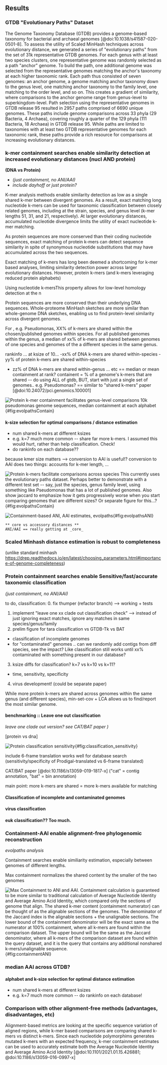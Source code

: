 ## Results


### GTDB "Evolutionary Paths" Dataset

The Genome Taxonomy Database (GTDB) provides a genome-based taxonomy for bacterial and archaeal genomes [@doi:10.1038/s41587-020-0501-8].
To assess the utility of Scaled MinHash techniques across evolutionary distance, we generated a series of "evolutionary paths" from the set of 31k representative GTDB genomes.
For each genus with at least two species clusters, one representative genome was randomly selected as a path "anchor" genome.
To build the path, one additional genome was selected from the representative genomes matching the anchor's taxonomy at each higher taxonomic rank.
Each path thus consisted of seven genomes: an anchor genome, a genome matching anchor taxonomy down to the genus level, one matching anchor taxonomy to the family level, one matching to the order level, and so on.
This creates a gradient of similarity, where comparisons to the anchor genome range from genus-level to superkingdom-level.
Path selection using the representative genomes in GTDB release 95 resulted in 2957 paths comprised of 6690 unique genomes.
These paths include genome comparisons across 33 phyla (29 Bacteria, 4 Archaea), covering roughly a quarter of the 129 phyla (111 Bacteria, 18 Archaea) in GTDB release 95.
While paths are limited to taxonomies with at least two GTDB representative genomes for each taxonomic rank, these paths provide a rich resource for comparisons at increasing evolutionary distances. 


### k-mer containment searches enable similarity detection at increased evolutionary distances (nucl AND protein)
**(DNA vs Protein)**
- _(just containment, no ANI/AAI)_
- _include dayhoff or just protein?_

K-mer analysis methods enable similarity detection as low as a single shared k-mer between divergent genomes. As a result, exact matching long nucleotide k-mers can be used for taxonomic classification between closely related genomes, including at the strain, species, and genus level (k-mer lengths 51, 31, and 21, respectively). At larger evolutionary distances, accumulated nucleotide divergence limits the utility of exact nucleotide k-mer matching. 

As protein sequences are more conserved than their coding nucleotide sequences, exact matching of protein k-mers can detect sequence similarity in spite of synonymous nucleotide substitutions that may have accumulated across the two sequences.

 


Exact matching of k-mers has long been deemed a shortcoming for k-mer based analyses, limiting similarity detection power across larger evolutionary distances. However, protein k-mers (and k-mers leveraging reduced protein alphabets) 


Using nucleotide k-mersThis property allows for low-level homology detection at the n

Protein sequences are more conserved than their underlying DNA sequences. Whole-proteome MinHash sketches are more similar than whole-genome DNA sketches, enabling us to find protein-level similarity across divergent genomes. 

For , e.g. Pseudomonas, XX% of k-mers are 	shared within the chosen/published genomes within species. For all published genomes within the genus, a median of xx% of k-mers are shared between genomes of one species and genomes of the a different species in the same genus.

rankinfo ... 	at ksize of 10...
-xx% of DNA k-mers are shared within-species
-yy% of protein k-mers are shared within-species
- zz% of DNA k-mers are shared within-genus
... etc 
== median or mean containment at rank?
containent = % of a genome's k-mers that are shared
-- do using ALL of gtdb, BUT, start with just a single set of genomes.. e.g. Pseudomonas? == similar to "shared k-mers" paper [@doi:10.24072/pci.genomics.100001]

![**Protein k-mer containment facilitates genus-level comparisons**
10k pseudomonas genome sequences, median containment at each alphabet](images/pseudomonas_jaccard_vs_containment_prot10.png){#fig:evolpathsContain}


#### k-size selection for optimal comparisons / distance estimation

- num shared k-mers at different ksizes
- 	e.g. k=7 much more common -- share far more k-mers. I assumed this would hurt, rather than help classification. Check!
-   do rankinfo on each database??

because kmer size matters --> conversion to AAI is useful!?
conversion to AAI does two things: accounts for k-mer length, ...


![**Protein k-mers facilitate comparisons across species**
This currently uses the evolutionary paths dataset. Perhaps better to demonstrate with a different test set -- say, just the species, genus family level, using something like Pseudomonas that has a lot of published genomes. Also show jaccard to emphasize how it gets progressively worse when you start comparing genomes that are different sizes? Or separate figure for this...?](images/anchor-containment.nucl-prot.png){#fig:evolpathsContain}


![**Containment-based ANI, AAI estimates, evolpaths**](images/anchor-evoldistPC.nucl3-prot.png){#fig:evolpathsANI}


	** core vs accessory distances **
	ANI/AAI == really getting at _core_


### Scaled Minhash distance estimation is robust to completeness
(unlike standard minhash https://drep.readthedocs.io/en/latest/choosing_parameters.html#importance-of-genome-completeness)


### Protein containment searches enable Sensitive/fast/accurate taxonomic classification
_(just containment, no ANI/AAI)_

to do, classification:
0. fix thumper (refactor branch) --> working + tests
1. implement "leave one xx clade out classification check"
 --> instead of just ignoring exact matches, ignore any matches in same species/genus/family
2. prelim figure for tara classification vs GTDB-Tk vs BAT
  - classification of incomplete genomes
  - for "contaminated" genomes .. can we randomly add contigs from diff species, see the impact? Like classification still works until xx% contaminated with something present in our database?
3. ksize diffs for classification? k=7 vs k=10 vs k=11?
  - time, sensitivity, specificity
4. virus development! (could be separate paper)

While more protein k-mers are shared across genomes within the same genus (and different species), min-set-cov + LCA allows us to find/report the most similar genome.

#### benchmarking :: Leave one out classification
_leave one clade out version? see CAT/BAT paper )_

[protein vs dna]

![Protein classification sensitivity](images/protein-sensitivity.rep-genus.gather.png){#fig:classification_sensitivity}

include 6-frame translation works well for database search
(sensitivity/specificity of Prodigal-translated vs 6-frame translated)

CAT/BAT paper [@doi:10.1186/s13059-019-1817-x]
("cat" = contig annotation, "bat" = bin annotation)



main point: more k-mers are shared = more k-mers available for matching

#### Classification of incomplete and contaminated genomes

#### virus classification

#### euk classification?? Too much.


### Containment-AAI enable alignment-free phylogenomic reconstruction
_evolpaths analysis_


Containment searches enable similiarity estimation, especially between genomes of different lengths. 

Max containment normalizes the shared content by the smaller of the two genomes

![**Max Containment to ANI and AAI.** 
Containment calculation is guaranteed to be more similar to traditional calculation of Average Nucleotide Identity and Average Amino Acid Identity, which compared only the sections of genome that align. The shared k-mer content (containment numerator) can be thought of as the alignable sections of the genomes. 
The denominator of the Jaccard index is the alignable sections + the unalignable sections. 
The lower bound of the containment denominator will be the exact same as the numerator at 100% containment, where all k-mers are found within the comparison dataset. The upper bound will be the same as the Jaccard denominator, where all k-mers of the comparison dataset are found within the query dataset, and it is the query that contains any additional nonshared k-mers/unalignable sequence.
](images/containment-ANI-AAI.png){#fig:containmentANI}

### median AAI across GTDB?	



#### alphabet and k-size selection for optimal distance estimation

- num shared k-mers at different ksizes
- 	e.g. k=7 much more common -- do rankinfo on each database! 

### Comparison with other alignment-free methods (advantages, disadvantages, etc)


Alignment-based metrics are looking at the specific sequence variation of aligned regions, while k-mer based comparisons are comparing shared k-mers vs distinct k-mers. Since each nucleotide polymorphims generates mutated k-mers with an expected frequency, k-mer containment estimates can be used to accurately estimate both the Average Nucleotide Identity and Average Amino Acid Identity  [@doi:10.1101/2021.01.15.426881; @doi:10.1186/s13059-016-0997-x]
	